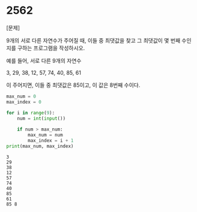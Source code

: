 # 2562

[문제]

9개의 서로 다른 자연수가 주어질 때, 이들 중 최댓값을 찾고 그 최댓값이 몇 번째 수인지를 구하는 프로그램을 작성하시오.

예를 들어, 서로 다른 9개의 자연수

3, 29, 38, 12, 57, 74, 40, 85, 61

이 주어지면, 이들 중 최댓값은 85이고, 이 값은 8번째 수이다.

```python
max_num = 0
max_index = 0

for i in range(9):
    num = int(input())
    
    if num > max_num:
        max_num = num
        max_index = i + 1
print(max_num, max_index)
```

```
3
29
38
12
57
74
40
85
61
85 8
```